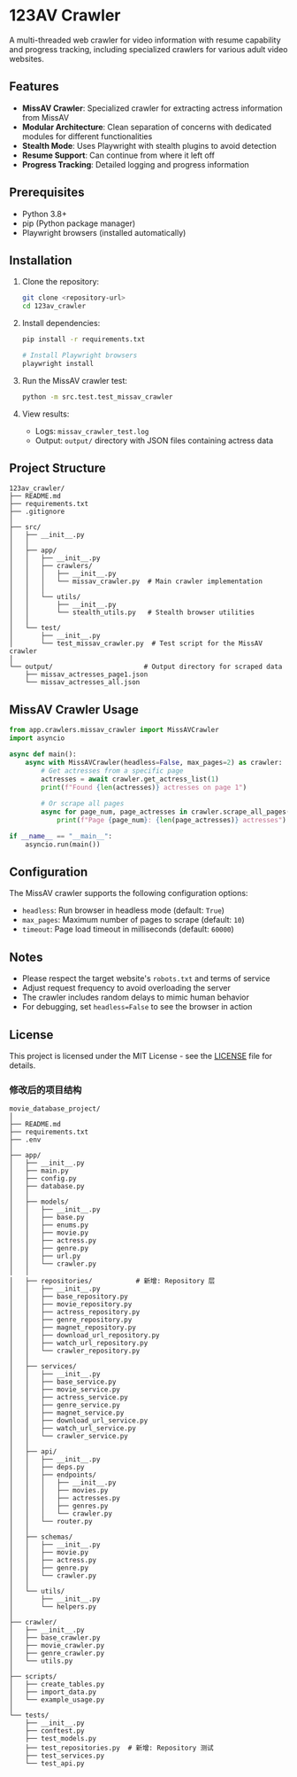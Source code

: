 # 123AV Crawler

A multi-threaded web crawler for video information with resume capability and progress tracking, including specialized crawlers for various adult video websites.

## Features

- **MissAV Crawler**: Specialized crawler for extracting actress information from MissAV
- **Modular Architecture**: Clean separation of concerns with dedicated modules for different functionalities
- **Stealth Mode**: Uses Playwright with stealth plugins to avoid detection
- **Resume Support**: Can continue from where it left off
- **Progress Tracking**: Detailed logging and progress information

## Prerequisites

- Python 3.8+
- pip (Python package manager)
- Playwright browsers (installed automatically)

## Installation

1. Clone the repository:

    ```bash
    git clone <repository-url>
    cd 123av_crawler
    ```

2. Install dependencies:

    ```bash
    pip install -r requirements.txt

    # Install Playwright browsers
    playwright install
    ```

3. Run the MissAV crawler test:

    ```bash
    python -m src.test.test_missav_crawler
    ```

4. View results:
   - Logs: `missav_crawler_test.log`
   - Output: `output/` directory with JSON files containing actress data

## Project Structure

```text
123av_crawler/
├── README.md
├── requirements.txt
├── .gitignore
│
├── src/
│   ├── __init__.py
│   │
│   ├── app/
│   │   ├── __init__.py
│   │   ├── crawlers/
│   │   │   ├── __init__.py
│   │   │   └── missav_crawler.py  # Main crawler implementation
│   │   │
│   │   └── utils/
│   │       ├── __init__.py
│   │       └── stealth_utils.py   # Stealth browser utilities
│   │
│   └── test/
│       ├── __init__.py
│       └── test_missav_crawler.py  # Test script for the MissAV crawler
│
└── output/                       # Output directory for scraped data
    ├── missav_actresses_page1.json
    └── missav_actresses_all.json
```

## MissAV Crawler Usage

```python
from app.crawlers.missav_crawler import MissAVCrawler
import asyncio

async def main():
    async with MissAVCrawler(headless=False, max_pages=2) as crawler:
        # Get actresses from a specific page
        actresses = await crawler.get_actress_list(1)
        print(f"Found {len(actresses)} actresses on page 1")
        
        # Or scrape all pages
        async for page_num, page_actresses in crawler.scrape_all_pages():
            print(f"Page {page_num}: {len(page_actresses)} actresses")

if __name__ == "__main__":
    asyncio.run(main())
```

## Configuration

The MissAV crawler supports the following configuration options:

- `headless`: Run browser in headless mode (default: `True`)
- `max_pages`: Maximum number of pages to scrape (default: `10`)
- `timeout`: Page load timeout in milliseconds (default: `60000`)

## Notes

- Please respect the target website's `robots.txt` and terms of service
- Adjust request frequency to avoid overloading the server
- The crawler includes random delays to mimic human behavior
- For debugging, set `headless=False` to see the browser in action

## License

This project is licensed under the MIT License - see the [LICENSE](LICENSE) file for details.

### 修改后的项目结构

```text
movie_database_project/
│
├── README.md
├── requirements.txt
├── .env
│
├── app/
│   ├── __init__.py
│   ├── main.py
│   ├── config.py
│   ├── database.py
│   │
│   ├── models/
│   │   ├── __init__.py
│   │   ├── base.py
│   │   ├── enums.py
│   │   ├── movie.py
│   │   ├── actress.py
│   │   ├── genre.py
│   │   ├── url.py
│   │   └── crawler.py
│   │
│   ├── repositories/           # 新增: Repository 层
│   │   ├── __init__.py
│   │   ├── base_repository.py
│   │   ├── movie_repository.py
│   │   ├── actress_repository.py
│   │   ├── genre_repository.py
│   │   ├── magnet_repository.py
│   │   ├── download_url_repository.py
│   │   ├── watch_url_repository.py
│   │   └── crawler_repository.py
│   │
│   ├── services/
│   │   ├── __init__.py
│   │   ├── base_service.py
│   │   ├── movie_service.py
│   │   ├── actress_service.py
│   │   ├── genre_service.py
│   │   ├── magnet_service.py
│   │   ├── download_url_service.py
│   │   ├── watch_url_service.py
│   │   └── crawler_service.py
│   │
│   ├── api/
│   │   ├── __init__.py
│   │   ├── deps.py
│   │   ├── endpoints/
│   │   │   ├── __init__.py
│   │   │   ├── movies.py
│   │   │   ├── actresses.py
│   │   │   ├── genres.py
│   │   │   └── crawler.py
│   │   └── router.py
│   │
│   ├── schemas/
│   │   ├── __init__.py
│   │   ├── movie.py
│   │   ├── actress.py
│   │   ├── genre.py
│   │   └── crawler.py
│   │
│   └── utils/
│       ├── __init__.py
│       └── helpers.py
│
├── crawler/
│   ├── __init__.py
│   ├── base_crawler.py
│   ├── movie_crawler.py
│   ├── genre_crawler.py
│   └── utils.py
│
├── scripts/
│   ├── create_tables.py
│   ├── import_data.py
│   └── example_usage.py
│
└── tests/
    ├── __init__.py
    ├── conftest.py
    ├── test_models.py
    ├── test_repositories.py  # 新增: Repository 测试
    ├── test_services.py
    └── test_api.py
```
